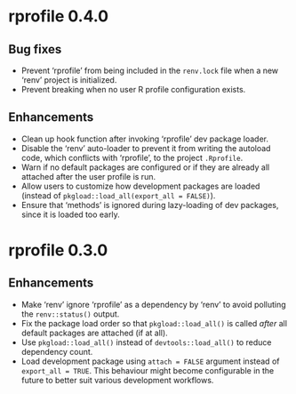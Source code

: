 # rprofile 0.4.0

## Bug fixes

* Prevent ‘rprofile’ from being included in the `renv.lock` file when a new ‘renv’ project is initialized.
* Prevent breaking when no user R profile configuration exists.


## Enhancements

* Clean up hook function after invoking ‘rprofile’ dev package loader.
* Disable the ‘renv’ auto-loader to prevent it from writing the autoload code, which conflicts with ‘rprofile’, to the project `.Rprofile`.
* Warn if no default packages are configured or if they are already all attached after the user profile is run.
* Allow users to customize how development packages are loaded (instead of `pkgload::load_all(export_all = FALSE)`).
* Ensure that ‘methods’ is ignored during lazy-loading of dev packages, since it is loaded too early.


# rprofile 0.3.0

## Enhancements

* Make ‘renv’ ignore ‘rprofile’ as a dependency by ‘renv’ to avoid polluting the `renv::status()` output.
* Fix the package load order so that `pkgload::load_all()` is called *after* all default packages are attached (if at all).
* Use `pkgload::load_all()` instead of `devtools::load_all()` to reduce dependency count.
* Load development package using `attach = FALSE` argument instead of `export_all = TRUE`. This behaviour might become configurable in the future to better suit various development workflows.
